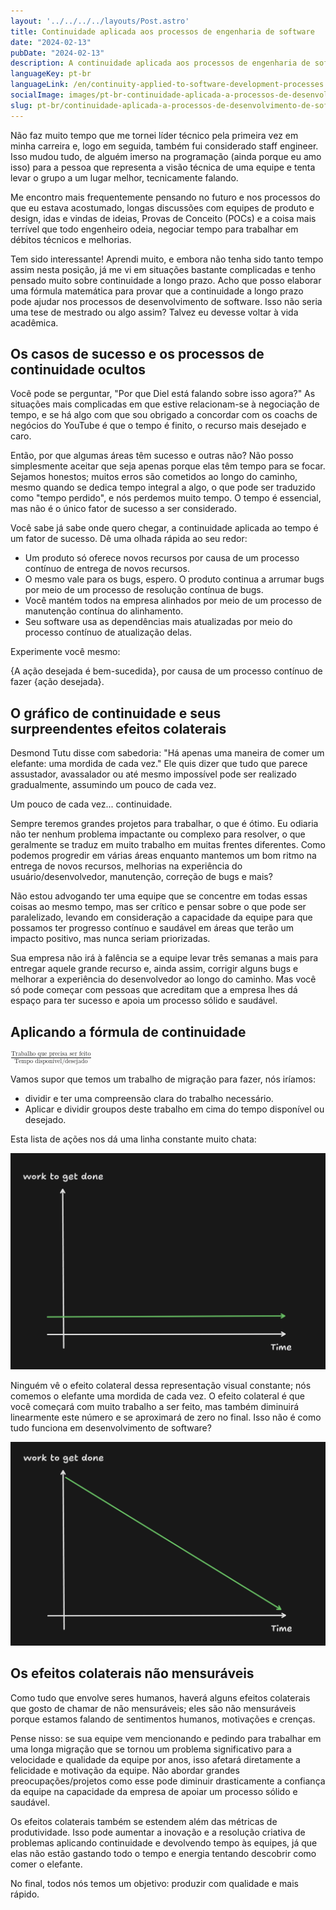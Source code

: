 ```yaml
---
layout: '../../../../layouts/Post.astro'
title: Continuidade aplicada aos processos de engenharia de software
date: "2024-02-13"
pubDate: "2024-02-13"
description: A continuidade aplicada aos processos de engenharia de software
languageKey: pt-br
languageLink: /en/continuity-applied-to-software-development-processes
socialImage: images/pt-br-continuidade-aplicada-a-processos-de-desenvolvimento-de-software.png
slug: pt-br/continuidade-aplicada-a-processos-de-desenvolvimento-de-software
---
```


Não faz muito tempo que me tornei líder técnico pela primeira vez em minha carreira e, logo em seguida, também fui considerado staff engineer. Isso mudou tudo, de alguém imerso na programação (ainda porque eu amo isso) para a pessoa que representa a visão técnica de uma equipe e tenta levar o grupo a um lugar melhor, tecnicamente falando.

Me encontro mais frequentemente pensando no futuro e nos processos do que eu estava acostumado, longas discussões com equipes de produto e design, idas e vindas de ideias, Provas de Conceito (POCs) e a coisa mais terrível que todo engenheiro odeia, negociar tempo para trabalhar em débitos técnicos e melhorias.

Tem sido interessante! Aprendi muito, e embora não tenha sido tanto tempo assim nesta posição, já me vi em situações bastante complicadas e tenho pensado muito sobre continuidade a longo prazo. Acho que posso elaborar uma fórmula matemática para provar que a continuidade a longo prazo pode ajudar nos processos de desenvolvimento de software. Isso não seria uma tese de mestrado ou algo assim? Talvez eu devesse voltar à vida acadêmica.

<h2 class="subtitle--separator">Os casos de sucesso e os processos de continuidade ocultos</h2>

Você pode se perguntar, "Por que Diel está falando sobre isso agora?" As situações mais complicadas em que estive relacionam-se à negociação de tempo, e se há algo com que sou obrigado a concordar com os coachs de negócios do YouTube é que o tempo é finito, o recurso mais desejado e caro.

Então, por que algumas áreas têm sucesso e outras não? Não posso simplesmente aceitar que seja apenas porque elas têm tempo para se focar. Sejamos honestos; muitos erros são cometidos ao longo do caminho, mesmo quando se dedica tempo integral a algo, o que pode ser traduzido como "tempo perdido", e nós perdemos muito tempo. O tempo é essencial, mas não é o único fator de sucesso a ser considerado.

Você sabe já sabe onde quero chegar, a continuidade aplicada ao tempo é um fator de sucesso. Dê uma olhada rápida ao seu redor:

- Um produto só oferece novos recursos por causa de um processo contínuo de entrega de novos recursos.
- O mesmo vale para os bugs, espero. O produto continua a arrumar bugs por meio de um processo de resolução contínua de bugs.
- Você mantém todos na empresa alinhados por meio de um processo de manutenção contínua do alinhamento.
- Seu software usa as dependências mais atualizadas por meio do processo contínuo de atualização delas.

Experimente você mesmo:

{A ação desejada é bem-sucedida}, por causa de um processo contínuo de fazer {ação desejada}.

<h2>O gráfico de continuidade e seus surpreendentes efeitos colaterais</h2>

Desmond Tutu disse com sabedoria: "Há apenas uma maneira de comer um elefante: uma mordida de cada vez." Ele quis dizer que tudo que parece assustador, avassalador ou até mesmo impossível pode ser realizado gradualmente, assumindo um pouco de cada vez.

Um pouco de cada vez... continuidade.

Sempre teremos grandes projetos para trabalhar, o que é ótimo. Eu odiaria não ter nenhum problema impactante ou complexo para resolver, o que geralmente se traduz em muito trabalho em muitas frentes diferentes. Como podemos progredir em várias áreas enquanto mantemos um bom ritmo na entrega de novos recursos, melhorias na experiência do usuário/desenvolvedor, manutenção, correção de bugs e mais?

Não estou advogando ter uma equipe que se concentre em todas essas coisas ao mesmo tempo, mas ser crítico e pensar sobre o que pode ser paralelizado, levando em consideração a capacidade da equipe para que possamos ter progresso contínuo e saudável em áreas que terão um impacto positivo, mas nunca seriam priorizadas.

Sua empresa não irá à falência se a equipe levar três semanas a mais para entregar aquele grande recurso e, ainda assim, corrigir alguns bugs e melhorar a experiência do desenvolvedor ao longo do caminho. Mas você só pode começar com pessoas que acreditam que a empresa lhes dá espaço para ter sucesso e apoia um processo sólido e saudável.

<h2>Aplicando a fórmula de continuidade</h2>

<math display="inline">
  <mfrac>
    <msup>
      <mi>Trabalho que precisa ser feito</mi>
    </msup>
    <mn>Tempo disponível/desejado</mn>
  </mfrac>
</math>

Vamos supor que temos um trabalho de migração para fazer, nós iríamos:

- dividir e ter uma compreensão clara do trabalho necessário.
- Aplicar e dividir groupos deste trabalho em cima do tempo disponível ou desejado.

Esta lista de ações nos dá uma linha constante muito chata:

<img src="/images/continuity-applied-to-software-development-processes/graph-1.png" alt="gráfico linear" />

Ninguém vê o efeito colateral dessa representação visual constante; nós comemos o elefante uma mordida de cada vez. O efeito colateral é que você começará com muito trabalho a ser feito, mas também diminuirá linearmente este número e se aproximará de zero no final. Isso não é como tudo funciona em desenvolvimento de software?

<img src="/images/continuity-applied-to-software-development-processes/graph-2.png" alt="gráfico linear" />


<h2>Os efeitos colaterais não mensuráveis</h2>

Como tudo que envolve seres humanos, haverá alguns efeitos colaterais que gosto de chamar de não mensuráveis; eles são não mensuráveis porque estamos falando de sentimentos humanos, motivações e crenças.

Pense nisso: se sua equipe vem mencionando e pedindo para trabalhar em uma longa migração que se tornou um problema significativo para a velocidade e qualidade da equipe por anos, isso afetará diretamente a felicidade e motivação da equipe. Não abordar grandes preocupações/projetos como esse pode diminuir drasticamente a confiança da equipe na capacidade da empresa de apoiar um processo sólido e saudável.

Os efeitos colaterais também se estendem além das métricas de produtividade. Isso pode aumentar a inovação e a resolução criativa de problemas aplicando continuidade e devolvendo tempo às equipes, já que elas não estão gastando todo o tempo e energia tentando descobrir como comer o elefante.

No final, todos nós temos um objetivo: produzir com qualidade e mais rápido.